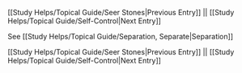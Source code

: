 [[Study Helps/Topical Guide/Seer Stones|Previous Entry]]  ||  [[Study Helps/Topical Guide/Self-Control|Next Entry]]

 See [[Study Helps/Topical Guide/Separation, Separate|Separation]]

[[Study Helps/Topical Guide/Seer Stones|Previous Entry]]  ||  [[Study Helps/Topical Guide/Self-Control|Next Entry]]